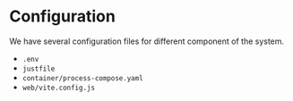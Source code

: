 # Configuration

We have several configuration files for different component of the system.

- `.env`
- `justfile`
- `container/process-compose.yaml`
- `web/vite.config.js`
